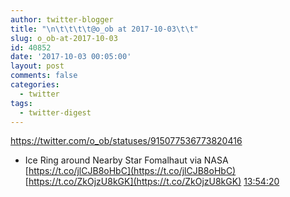 ```yaml
---
author: twitter-blogger
title: "\n\t\t\t\t@o_ob at 2017-10-03\t\t"
slug: o_ob-at-2017-10-03
id: 40852
date: '2017-10-03 00:05:00'
layout: post
comments: false
categories:
  - twitter
tags:
  - twitter-digest
---
```


https://twitter.com/o_ob/statuses/915077536773820416  

*   Ice Ring around Nearby Star Fomalhaut via NASA [https://t.co/jlCJB8oHbC](https://t.co/jlCJB8oHbC) [https://t.co/ZkOjzU8kGK](https://t.co/ZkOjzU8kGK) [13:54:20](https://twitter.com/o_ob/statuses/915077536773820416)